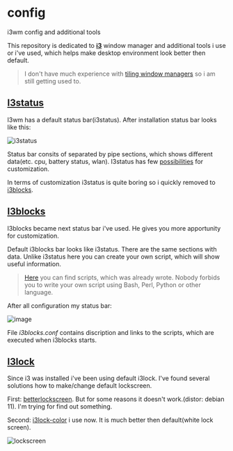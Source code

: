 # config
i3wm config and additional tools

This repository is dedicated to <a href="https://i3wm.org/"><b>i3</b></a> window manager and additional tools i use or i've used, which helps make desktop environment look better then default.


> I don't have much experience with [tiling window managers](https://en.wikipedia.org/wiki/Tiling_window_manager) so i am still getting used to.
 
## [I3status](https://i3wm.org/docs/i3status.html)

I3wm has a default status bar(i3status). After installation status bar looks like this:


![i3status](https://external-content.duckduckgo.com/iu/?u=https%3A%2F%2Ftau.gr%2Fimg%2F2020-02-23%2Fi3status1.png&f=1&nofb=1&ipt=75bae021250047f974490caaa8ffaba9418e9c2fd9eaa121d9f72f4e892c8178&ipo=images)


Status bar consits of separated by pipe sections, which shows different data(etc. cpu, battery status, wlan).
I3status has few [possibilities](https://i3wm.org/docs/i3status.html) for customization. 

In terms of customization i3status is quite boring so i quickly removed to [i3blocks](https://github.com/vivien/i3blocks).

## [I3blocks](https://github.com/vivien/i3blocks)

I3blocks became next status bar i've used. He gives you more apportunity for customization.

Default i3blocks bar looks like i3status. There are the same sections with data. Unlike i3status here you can create your own script, which will show useful information.

>[Here](https://github.com/vivien/i3blocks-contrib) you can find scripts, which was already wrote. Nobody forbids you to write your own script using Bash, Perl, Python or other language.


After all configuration my status bar:

![image](http://www.nalijm.org/i3blocks.jpg)

File *i3blocks.conf* contains discription and links to the scripts, which are executed when i3blocks starts.

## [I3lock](https://github.com/i3/i3lock)

Since i3 was installed i've been using default i3lock. I've found several solutions how to make/change default lockscreen. 

First: [betterlockscreen](https://github.com/betterlockscreen/betterlockscreen). But for some reasons it doesn't work.(distor: debian 11). I'm trying for find out something.

Second: [i3lock-color](https://github.com/Raymo111/i3lock-color) i use now. It is much better then default(white lock screen).

![lockscreen](http://www.nalijm.org/images/lockscreen.png)

